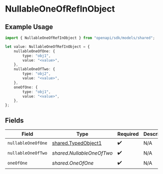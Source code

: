 # NullableOneOfRefInObject

## Example Usage

```typescript
import { NullableOneOfRefInObject } from "openapi/sdk/models/shared";

let value: NullableOneOfRefInObject = {
    nullableOneOfOne: {
        type: "obj1",
        value: "<value>",
    },
    nullableOneOfTwo: {
        type: "obj2",
        value: "<value>",
    },
    oneOfOne: {
        type: "obj1",
        value: "<value>",
    },
};
```

## Fields

| Field                                                             | Type                                                              | Required                                                          | Description                                                       |
| ----------------------------------------------------------------- | ----------------------------------------------------------------- | ----------------------------------------------------------------- | ----------------------------------------------------------------- |
| `nullableOneOfOne`                                                | [shared.TypedObject1](../../../sdk/models/shared/typedobject1.md) | :heavy_check_mark:                                                | N/A                                                               |
| `nullableOneOfTwo`                                                | *shared.NullableOneOfTwo*                                         | :heavy_check_mark:                                                | N/A                                                               |
| `oneOfOne`                                                        | *shared.OneOfOne*                                                 | :heavy_check_mark:                                                | N/A                                                               |